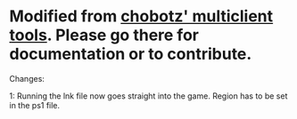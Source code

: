 # Modified from [chobotz' multiclient tools](https://github.com/Chobotz/D2R-multiclient-tools). Please go there for documentation or to contribute. 

Changes: 

1: Running the lnk file now goes straight into the game. Region has to be set in the ps1 file. 
